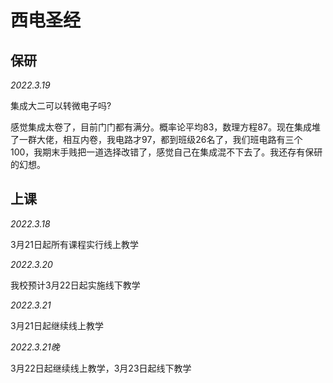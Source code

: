 西电圣经
=================

保研
-----------------


*2022.3.19*

集成大二可以转微电子吗?

感觉集成太卷了，目前门门都有满分。概率论平均83，数理方程87。现在集成堆了一群大佬，相互内卷，我电路才97，都到班级26名了，我们班电路有三个100，我期末手贱把一道选择改错了，感觉自己在集成混不下去了。我还存有保研的幻想。


上课
-----------------


*2022.3.18*

3月21日起所有课程实行线上教学

*2022.3.20*

我校预计3月22日起实施线下教学

*2022.3.21*

3月21日起继续线上教学

*2022.3.21晚*

3月22日起继续线上教学，3月23日起线下教学

